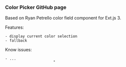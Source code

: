 ### Color Picker GitHub page

Based on Ryan Petrello color field component for Ext.js 3.

Features: 

    - display current color selection
    - fallback

Know issues:

    - ...
                          ˚